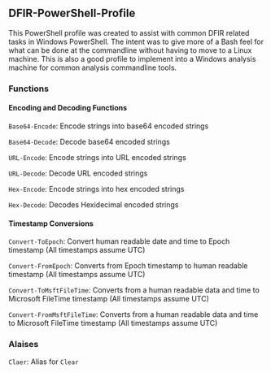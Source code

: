 ## DFIR-PowerShell-Profile

This PowerShell profile was created to assist with common DFIR related tasks in Windows PowerShell. The intent was to give more of a Bash feel for what can be done at the commandline without having to move to a Linux machine. This is also a good profile to implement into a Windows analysis machine for common analysis commandline tools.

### Functions ###

#### Encoding and Decoding Functions ####

`Base64-Encode`: Encode strings into base64 encoded strings

`Base64-Decode`: Decode base64 encoded strings

`URL-Encode`: Encode strings into URL encoded strings

`URL-Decode`: Decode URL encoded strings

`Hex-Encode`: Encode strings into hex encoded strings

`Hex-Decode`: Decodes Hexidecimal encoded strings

#### Timestamp Conversions ####

`Convert-ToEpoch`: Convert human readable date and time to Epoch timestamp (All timestamps assume UTC)

`Convert-FromEpoch`: Converts from Epoch timestamp to human readable timestamp (All timestamps assume UTC)

`Convert-ToMsftFileTime`: Converts from a human readable data and time to Microsoft FileTime timestamp (All timestamps assume UTC)

`Convert-FromMsftFileTime`: Converts from a human readable data and time to Microsoft FileTime timestamp (All timestamps assume UTC)

### Alaises ###

`Claer`: Alias for `Clear`
